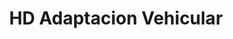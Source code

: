 ---
title: "HD Adaptacion Vehicular"
url: /ciudad-autonoma-de-buenos-aires/hd-adaptacion-vehicular/
shop: reparación de automóviles
---